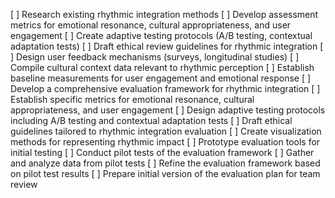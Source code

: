 [ ] Research existing rhythmic integration methods
[ ] Develop assessment metrics for emotional resonance, cultural appropriateness, and user engagement
[ ] Create adaptive testing protocols (A/B testing, contextual adaptation tests)
[ ] Draft ethical review guidelines for rhythmic integration
[ ] Design user feedback mechanisms (surveys, longitudinal studies)
[ ] Compile cultural context data relevant to rhythmic perception
[ ] Establish baseline measurements for user engagement and emotional response
[ ] Develop a comprehensive evaluation framework for rhythmic integration
[ ] Establish specific metrics for emotional resonance, cultural appropriateness, and user engagement
[ ] Design adaptive testing protocols including A/B testing and contextual adaptation tests
[ ] Draft ethical guidelines tailored to rhythmic integration evaluation
[ ] Create visualization methods for representing rhythmic impact
[ ] Prototype evaluation tools for initial testing
[ ] Conduct pilot tests of the evaluation framework
[ ] Gather and analyze data from pilot tests
[ ] Refine the evaluation framework based on pilot test results
[ ] Prepare initial version of the evaluation plan for team review